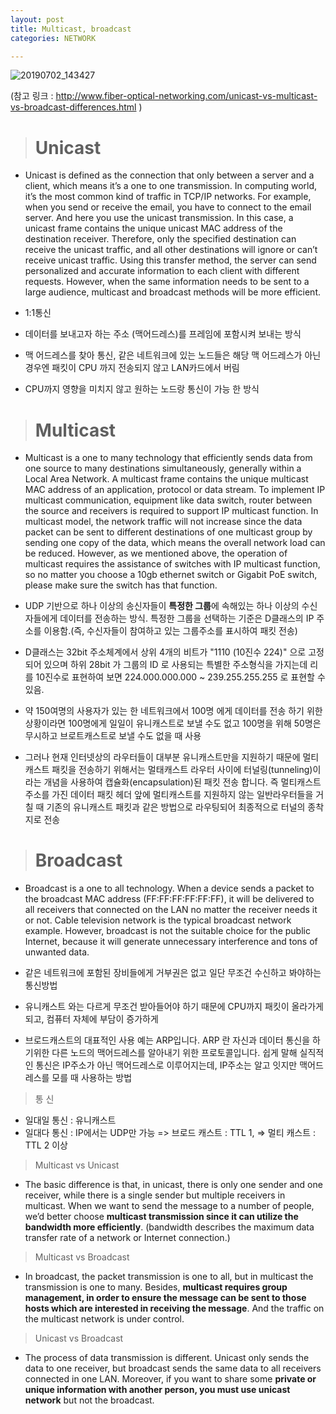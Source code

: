 ```yaml
---
layout: post
title: Multicast, broadcast
categories: NETWORK

---
```


![20190702_143427](https://user-images.githubusercontent.com/47915302/60485033-8a601d80-9cd6-11e9-9bc3-883cffaf3365.png)

(참고 링크 : http://www.fiber-optical-networking.com/unicast-vs-multicast-vs-broadcast-differences.html )

> # Unicast

* Unicast is defined as the connection that only between a server and a client, which means it’s a one to one transmission. In computing world, it’s the most common kind of traffic in TCP/IP networks. For example, when you send or receive the email, you have to connect to the email server. And here you use the unicast transmission. In this case, a unicast frame contains the unique unicast MAC address of the destination receiver. Therefore, only the specified destination can receive the unicast traffic, and all other destinations will ignore or can’t receive unicast traffic. Using this transfer method, the server can send personalized and accurate information to each client with different requests. However, when the same information needs to be sent to a large audience, multicast and broadcast methods will be more efficient.

* 1:1통신 
* 데이터를 보내고자 하는 주소 (맥어드레스)를 프레임에 포함시켜 보내는 방식
* 맥 어드레스를 찾아 통신, 같은 네트워크에 있는 노드들은 해당 맥 어드레스가 아닌 경우엔 패킷이 CPU 까지 전송되지 않고 LAN카드에서 버림
* CPU까지 영향을 미치지 않고 원하는 노드랑 통신이 가능 한 방식

> # Multicast

* Multicast is a one to many technology that efficiently sends data from one source to many destinations simultaneously, generally within a Local Area Network. A multicast frame contains the unique multicast MAC address of an application, protocol or data stream. To implement IP multicast communication, equipment like data switch, router between the source and receivers is required to support IP multicast function. In multicast model, the network traffic will not increase since the data packet can be sent to different destinations of one multicast group by sending one copy of the data, which means the overall network load can be reduced. However, as we mentioned above, the operation of multicast requires the assistance of switches with IP multicast function, so no matter you choose a 10gb ethernet switch or Gigabit PoE switch, please make sure the switch has that function.


* UDP 기반으로 하나 이상의 송신자들이 **특정한 그룹**에 속해있는 하나 이상의 수신자들에게 데이터를 전송하는 방식. 특정한 그룹을 선택하는 기준은 D클래스의 IP 주소를 이용함.(즉, 수신자들이 참여하고 있는 그룹주소를 표시하여 패킷 전송) 
* D클래스는 32bit 주소체계에서 상위 4개의 비트가 "1110 (10진수 224)" 으로 고정되어 있으며 하위 28bit 가 그룹의 ID 로 사용되는 특별한 주소형식을 가지는데 리를 10진수로 표현하여 보면 224.000.000.000 ~ 239.255.255.255 로 표현할 수 있음.
* 약 150여명의 사용자가 있는 한 네트워크에서 100명 에게 데이터를 전송 하기 위한 상황이라면 100명에게 일일이 유니캐스트로 보낼 수도 없고 100명을 위해 50명은 무시하고 브로트캐스트로 보낼 수도 없을 때 사용
* 그러나 현재 인터넷상의 라우터들이 대부분 유니캐스트만을 지원하기 때문에 멀티캐스트 패킷을 전송하기 위해서는 멀태캐스트 라우터 사이에 터널링(tunneling)이라는 개념을 사용하여 캡슐화(encapsulation)된 패킷 전송 합니다. 즉 멀티캐스트 주소를 가진 데이터 패킷 헤더 앞에 멀티캐스트를 지원하지 않는 일반라우터들을 거칠 때 기존의 유니캐스트 패킷과 같은 방법으로 라우팅되어 최종적으로 터널의 종착지로 전송


> # Broadcast

* Broadcast is a one to all technology. When a device sends a packet to the broadcast MAC address (FF:FF:FF:FF:FF:FF), it will be delivered to all receivers that connected on the LAN no matter the receiver needs it or not. Cable television network is the typical broadcast network example. However, broadcast is not the suitable choice for the public Internet, because it will generate unnecessary interference and tons of unwanted data.

* 같은 네트워크에 포함된 장비들에게 거부권은 없고 일단 무조건 수신하고 봐야하는 통신방법 
* 유니캐스트 와는 다르게 무조건 받아들어야 하기 때문에 CPU까지 패킷이 올라가게 되고, 컴퓨터 자체에 부담이 증가하게
* 브로드캐스트의 대표적인 사용 예는 ARP입니다. ARP 란 자신과 데이터 통신을 하기위한 다른 노드의 맥어드레스를 알아내기 위한 프로토콜입니다. 쉽게 말해 실직적인 통신은 IP주소가 아닌 맥어드레스로 이루어지는데, IP주소는 알고 잇지만 맥어드레스를 모를 때 사용하는 방법


> 통  신

* 일대일 통신 : 유니캐스트
* 일대다 통신 : IP에서는 UDP만 가능 => 브로드 캐스트 : TTL 1, => 멀티 캐스트 : TTL 2 이상

> Multicast vs Unicast
* The basic difference is that, in unicast, there is only one sender and one receiver, while there is a single sender but multiple receivers in multicast. When we want to send the message to a number of people, we’d better choose **multicast transmission since it can utilize the bandwidth more efficiently**. (bandwidth describes the maximum data transfer rate of a network or Internet connection.)


> Multicast vs Broadcast
* In broadcast, the packet transmission is one to all, but in multicast the transmission is one to many. Besides, **multicast requires group management, in order to ensure the message can be sent to those hosts which are interested in receiving the message**. And the traffic on the multicast network is under control.

> Unicast vs Broadcast
* The process of data transmission is different. Unicast only sends the data to one receiver, but broadcast sends the same data to all receivers connected in one LAN. Moreover, if you want to share some **private or unique information with another person, you must use unicast network** but not the broadcast.
